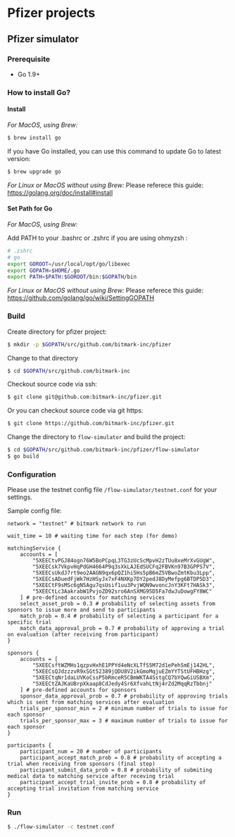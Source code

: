 # Pfizer projects

## Pfizer simulator
### Prerequisite

- Go 1.9+

### How to install Go?

#### Install

*For MacOS, using Brew:*
``` bash
$ brew install go
```

If you have Go installed, you can use this command to update Go to latest version:
``` bash
$ brew upgrade go
```

*For Linux or MacOS without using Brew:*
Please referece this guide: https://golang.org/doc/install#install

#### Set Path for Go
*For MacOS, using Brew:*

Add PATH to your .bashrc or .zshrc if you are using ohmyzsh :
``` bash
# .zshrc
# go
export GOROOT=/usr/local/opt/go/libexec
export GOPATH=$HOME/.go
export PATH=$PATH:$GOROOT/bin:$GOPATH/bin
```

*For Linux or MacOS without using Brew:*
Please referece this guide: https://github.com/golang/go/wiki/SettingGOPATH

### Build

Create directory for pfizer project:
``` bash
$ mkdir -p $GOPATH/src/github.com/bitmark-inc/pfizer
```

Change to that directory
``` bash
$ cd $GOPATH/src/github.com/bitmark-inc
```

Checkout source code via ssh:
``` bash
$ git clone git@github.com:bitmark-inc/pfizer.git
```

Or you can checkout source code via git https:
``` bash
$ git clone https://github.com/bitmark-inc/pfizer.git
```

Change the directory to `flow-simulator` and build the project:
``` bash
$ cd $GOPATH/src/github.com/bitmark-inc/pfizer/flow-simulator
$ go build
```

### Configuration

Please use the testnet config file `/flow-simulator/testnet.conf` for your settings.

Sample config file:
```hcl
network = "testnet" # bitmark network to run

wait_time = 10 # waiting time for each step (for demo)

matchingService {
    accounts = [
        "5XEECtvPGJ84ogn76W5BoPCpqL3TG3zUcScMpvH2zTUu8xeMrXvGUgW",
        "5XEECsk7VkpvHqPdGH4664P9q3sXkLAJEdSUCFq2FBVKn97B3GPPS7V",
        "5XEECsUkdJ7rt9eo2AAGN9qx6pQZ1hi5Hs5pB6mZ5VBwoZmtKbu3Lpp",
        "5XEECsADuedFjWk7HzHSyJx7xF4NXKp7DY2pedJ8DyMefpg6BTDP5D3",
        "5XEECtF9sMSc6gN5Agu7qsUsif1uu3PvjWQN9wvoncJnY3KFt7HASk3",
        "5XEECtLc3AakrabW1PvjoZD92sro6AnSXMG95D5Fa7dwJuDowgFY8WC"
    ] # pre-defined accounts for matching services
    select_asset_prob = 0.3 # probability of selecting assets from sponsors to issue more and send to participants 
    match_prob = 0.4 # probability of selecting a participant for a specific trial
    match_data_approval_prob = 0.7 # probability of approving a trial on evaluation (after receiving from participant)
}

sponsors {
    accounts = [
        "5XEECsftWZMHs1qzpvHxhE1PPYd4eNcXLTfS5M72d1ePehSmEj142HL",
        "5XEECsQJdzzzvR9xSGt52389jQDU8V2ikGmoMqjuEZmYYTStUFHBHzg",
        "5XEECtqNr1daLUVKoCssP5bRmceR5CBmWKTA4SstgCQ7bYQwGiUSBXm",
        "5XEECtZAJKaUBrpXkaap8CdJedy4Sr6XfvahLtNj4rZd2MqqRzTbbnj"
    ] # pre-defined accounts for sponsors
    sponsor_data_approval_prob = 0.7 # probability of approving trials which is sent from matching services after evaluation
    trials_per_sponsor_min = 2 # minimum number of trials to issue for each sponsor
    trials_per_sponsor_max = 3 # maximum number of trials to issue for each sponsor
}

participants {
    participant_num = 20 # number of participants
    participant_accept_match_prob = 0.8 # probability of accepting a trial when receiving from sponsors (final step)
    participant_submit_data_prob = 0.8 # probability of submiting medical data to matching service after receving trial
    participant_accept_trial_invite_prob = 0.8 # probability of accepting trial invitation from matching service
}
```



### Run

``` bash
$ ./flow-simulator -c testnet.conf
```
